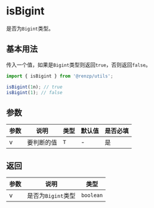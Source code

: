 # isBigint

是否为`Bigint`类型。

## 基本用法

传入一个值，如果是`Bigint`类型则返回`true`，否则返回`false`。

```ts
import { isBigint } from '@renzp/utils';

isBigint(1n); // true
isBigint(1); // false
```

## 参数

| 参数 | 说明       | 类型 | 默认值 | 是否必填 |
| ---- | ---------- | ---- | ------ | -------- |
| v    | 要判断的值 | `T`  | -      | 是       |

## 返回

| 参数 | 说明               | 类型      |
| ---- | ------------------ | --------- |
| v    | 是否为`Bigint`类型 | `boolean` |

